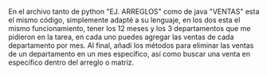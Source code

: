 En el archivo tanto de python "EJ. ARREGLOS" como de java "VENTAS" esta el mismo código, simplemente 
adapté a su lenguaje, en los dos esta el mismo funcionamiento, tener los 12 
meses y los 3 departamentos que me pidieron en la tarea, en cada uno puedes 
agregar las ventas de cada departamento por mes. Al final, añadí los métodos
para eliminar las ventas de un departamento en un mes específico, así como buscar
una venta en específico dentro del arreglo o matriz.
